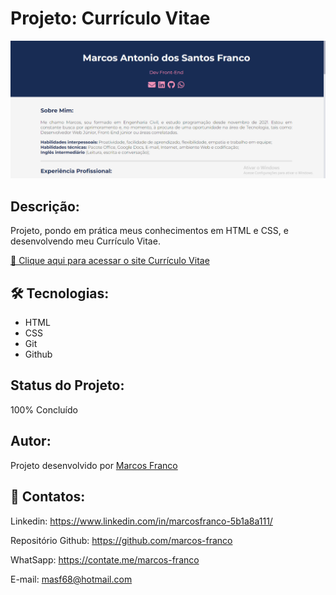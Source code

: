 #   Projeto: Currículo Vitae

![preview](./preview1.png)

## Descrição:
Projeto, pondo em prática meus conhecimentos em HTML e CSS, e desenvolvendo meu Currículo Vitae.


[🔗 Clique aqui para acessar o site Currículo Vitae](https://marcos-franco.github.io/curriculum-vitae-marcosfranco/)


## 🛠 Tecnologias:
- HTML
- CSS
- Git
- Github

## Status do Projeto:
100% Concluído

## Autor:
Projeto desenvolvido por [Marcos Franco](https://www.linkedin.com/in/marcosfranco-5b1a8a111/)

## 💛 Contatos:

Linkedin: https://www.linkedin.com/in/marcosfranco-5b1a8a111/

Repositório Github: https://github.com/marcos-franco

WhatSapp: https://contate.me/marcos-franco

E-mail: masf68@hotmail.com

